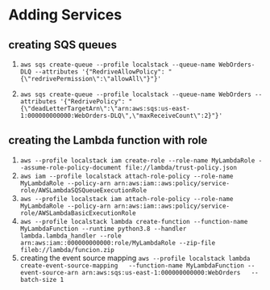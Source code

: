 # Adding Services
## creating SQS queues
1. `aws sqs create-queue --profile localstack --queue-name WebOrders-DLQ --attributes '{"RedriveAllowPolicy": "{\"redrivePermission\":\"allowAll\"}"}'`

2. `aws sqs create-queue --profile localstack --queue-name WebOrders --attributes '{"RedrivePolicy": "{\"deadLetterTargetArn\":\"arn:aws:sqs:us-east-1:000000000000:WebOrders-DLQ\",\"maxReceiveCount\":2}"}'`

## creating the Lambda function with role
1. `aws --profile localstack iam create-role --role-name MyLambdaRole --assume-role-policy-document file://lambda/trust-policy.json`
2. `aws iam --profile localstack attach-role-policy --role-name MyLambdaRole --policy-arn arn:aws:iam::aws:policy/service-role/AWSLambdaSQSQueueExecutionRole`
3. `aws --profile localstack iam attach-role-policy --role-name MyLambdaRole --policy-arn arn:aws:iam::aws:policy/service-role/AWSLambdaBasicExecutionRole`
4. `aws --profile localstack lambda create-function --function-name MyLambdaFunction --runtime python3.8 --handler lambda.lambda_handler --role arn:aws:iam::000000000000:role/MyLambdaRole --zip-file fileb://lambda/funcion.zip`
5.  creating the event source mapping `aws --profile localstack lambda create-event-source-mapping   --function-name MyLambdaFunction --event-source-arn arn:aws:sqs:us-east-1:000000000000:WebOrders   --batch-size 1`
